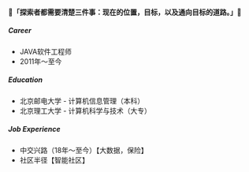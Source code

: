 #### 👋「**探索者都需要清楚三件事：现在的位置，目标，以及通向目标的道路。**」👋
<!--
**ittarvin/ittarvin** is a ✨ _special_ ✨ repository because its `README.md` (this file) appears on your GitHub profile.
Here are some ideas to get you started:
- 🔭 I’m currently working on ...
- 🌱 I’m currently learning ...
- 👯 I’m looking to collaborate on ...
- 🤔 I’m looking for help with ...
- 💬 Ask me about ...
- 📫 How to reach me: ...
- 😄 Pronouns: ...
- ⚡ Fun fact: ...
-->

##### Career

- JAVA软件工程师
- 2011年～至今

##### Education

- 北京邮电大学 - 计算机信息管理（本科）
- 北京理工大学 - 计算机科学与技术（大专）

##### Job Experience

- 中交兴路（18年～至今）【大数据，保险】
- 社区半径【智能社区】
